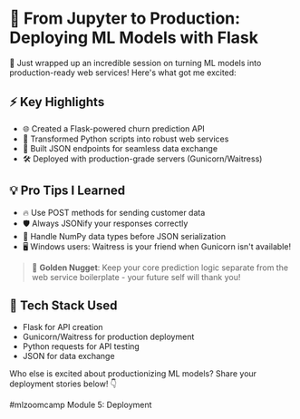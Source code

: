 # 🚀 From Jupyter to Production: Deploying ML Models with Flask

🎯 Just wrapped up an incredible session on turning ML models into production-ready web services! Here's what got me excited:

## ⚡️ Key Highlights

* 🌐 Created a Flask-powered churn prediction API
* 🔄 Transformed Python scripts into robust web services
* 🎨 Built JSON endpoints for seamless data exchange
* 🛠️ Deployed with production-grade servers (Gunicorn/Waitress)

## 💡 Pro Tips I Learned

* 🔥 Use POST methods for sending customer data
* 🛡️ Always JSONify your responses correctly
* 🚦 Handle NumPy data types before JSON serialization
* 🖥️ Windows users: Waitress is your friend when Gunicorn isn't available!

> 💎 **Golden Nugget**: Keep your core prediction logic separate from the web service boilerplate - your future self will thank you!

## 🌟 Tech Stack Used

* Flask for API creation
* Gunicorn/Waitress for production deployment
* Python requests for API testing
* JSON for data exchange

Who else is excited about productionizing ML models? Share your deployment stories below! 👇

#mlzoomcamp Module 5: Deployment
